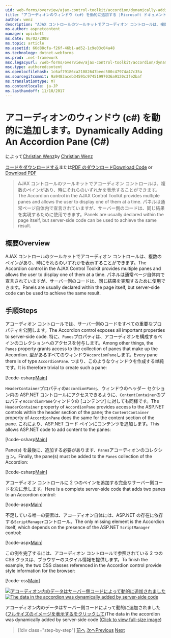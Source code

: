```yaml
---
uid: web-forms/overview/ajax-control-toolkit/accordion/dynamically-adding-an-accordion-pane-cs
title: "アコーディオンのウィンドウ (c#) を動的に追加する |Microsoft ドキュメント"
author: wenz
description: "AJAX コントロールのツールキットでアコーディオン コントロールは、複数のペインがあり、時にそれらのいずれかを表示することができます。 パネルは通常、w を宣言しています."
ms.author: aspnetcontent
manager: wpickett
ms.date: 06/02/2008
ms.topic: article
ms.assetid: 66d88cfa-f26f-46b1-ad52-1c9e03c04a48
ms.technology: dotnet-webforms
ms.prod: .net-framework
msc.legacyurl: /web-forms/overview/ajax-control-toolkit/accordion/dynamically-adding-an-accordion-pane-cs
msc.type: authoredcontent
ms.openlocfilehash: 1c6af79186ca21082647beec500c47974a47c35a
ms.sourcegitcommit: 9a9483aceb34591c97451997036a9120c3fe2baf
ms.translationtype: MT
ms.contentlocale: ja-JP
ms.lasthandoff: 11/10/2017
---
```

<a name="dynamically-adding-an-accordion-pane-c"></a><span data-ttu-id="52b69-104">アコーディオンのウィンドウ (c#) を動的に追加します。</span><span class="sxs-lookup"><span data-stu-id="52b69-104">Dynamically Adding An Accordion Pane (C#)</span></span>
====================
<span data-ttu-id="52b69-105">によって[Christian Wenz](https://github.com/wenz)</span><span class="sxs-lookup"><span data-stu-id="52b69-105">by [Christian Wenz](https://github.com/wenz)</span></span>

<span data-ttu-id="52b69-106">[コードをダウンロードする](http://download.microsoft.com/download/5/6/d/56d50cef-2011-4c8f-9891-7edc6dc57df9/Accordion2.cs.zip)または[PDF のダウンロード](http://download.microsoft.com/download/6/7/1/6718d452-ff89-4d3f-a90e-c74ec2d636a3/accordion2CS.pdf)</span><span class="sxs-lookup"><span data-stu-id="52b69-106">[Download Code](http://download.microsoft.com/download/5/6/d/56d50cef-2011-4c8f-9891-7edc6dc57df9/Accordion2.cs.zip) or [Download PDF](http://download.microsoft.com/download/6/7/1/6718d452-ff89-4d3f-a90e-c74ec2d636a3/accordion2CS.pdf)</span></span>

> <span data-ttu-id="52b69-107">AJAX コントロールのツールキットでアコーディオン コントロールは、複数のペインがあり、時にそれらのいずれかを表示することができます。</span><span class="sxs-lookup"><span data-stu-id="52b69-107">The Accordion control in the AJAX Control Toolkit provides multiple panes and allows the user to display one of them at a time.</span></span> <span data-ttu-id="52b69-108">パネルは通常ページ自体内で宣言されていますが、サーバー側のコードは、同じ結果を実現するために使用できます。</span><span class="sxs-lookup"><span data-stu-id="52b69-108">Panels are usually declared within the page itself, but server-side code can be used to achieve the same result.</span></span>


## <a name="overview"></a><span data-ttu-id="52b69-109">概要</span><span class="sxs-lookup"><span data-stu-id="52b69-109">Overview</span></span>

<span data-ttu-id="52b69-110">AJAX コントロールのツールキットでアコーディオン コントロールは、複数のペインがあり、時にそれらのいずれかを表示することができます。</span><span class="sxs-lookup"><span data-stu-id="52b69-110">The Accordion control in the AJAX Control Toolkit provides multiple panes and allows the user to display one of them at a time.</span></span> <span data-ttu-id="52b69-111">パネルは通常ページ自体内で宣言されていますが、サーバー側のコードは、同じ結果を実現するために使用できます。</span><span class="sxs-lookup"><span data-stu-id="52b69-111">Panels are usually declared within the page itself, but server-side code can be used to achieve the same result.</span></span>

## <a name="steps"></a><span data-ttu-id="52b69-112">手順</span><span class="sxs-lookup"><span data-stu-id="52b69-112">Steps</span></span>

<span data-ttu-id="52b69-113">アコーディオン コントロールでは、サーバー側のコードをすべての重要なプロパティを公開します。</span><span class="sxs-lookup"><span data-stu-id="52b69-113">The Accordion control exposes all important properties to server-side code.</span></span> <span data-ttu-id="52b69-114">特に、`Panes`プロパティは、アコーディオンを構成するペインのコレクションへのアクセスを付与します。</span><span class="sxs-lookup"><span data-stu-id="52b69-114">Among other things, the `Panes` property grants access to the collection of panes that make up the Accordion.</span></span> <span data-ttu-id="52b69-115">型があるすべてのウィンドウ`AccordionPane`します。</span><span class="sxs-lookup"><span data-stu-id="52b69-115">Every pane there is of type `AccordionPane`.</span></span> <span data-ttu-id="52b69-116">つまり、このようなウィンドウを作成する単純です。</span><span class="sxs-lookup"><span data-stu-id="52b69-116">It is therefore trivial to create such a pane:</span></span>

[!code-csharp[Main](dynamically-adding-an-accordion-pane-cs/samples/sample1.cs)]

<span data-ttu-id="52b69-117">`HeaderContainer`プロパティの`AccordionPane`;、ウィンドウのヘッダー セクション内の ASP.NET コントロールにアクセスできるように、`ContentContainer`のプロパティ`AccordionPane`ウィンドウの [コンテンツ] に対しても同様です。</span><span class="sxs-lookup"><span data-stu-id="52b69-117">The `HeaderContainer` property of `AccordionPane` provides access to the ASP.NET controls within the header section of the pane; the `ContentContainer` property of `AccordionPane` does the same for the content section of the pane.</span></span> <span data-ttu-id="52b69-118">これにより、ASP.NET コード ペインにコンテンツを追加します。</span><span class="sxs-lookup"><span data-stu-id="52b69-118">This allows ASP.NET code to add content to the panes:</span></span>

[!code-csharp[Main](dynamically-adding-an-accordion-pane-cs/samples/sample2.cs)]

<span data-ttu-id="52b69-119">Pane(s) を最後に、追加する必要があります、`Panes`アコーディオンのコレクション。</span><span class="sxs-lookup"><span data-stu-id="52b69-119">Finally, the pane(s) must be added to the `Panes` collection of the Accordion:</span></span>

[!code-csharp[Main](dynamically-adding-an-accordion-pane-cs/samples/sample3.cs)]

<span data-ttu-id="52b69-120">アコーディオン コントロールに 2 つのペインを追加する完全なサーバー側コードを次に示します。</span><span class="sxs-lookup"><span data-stu-id="52b69-120">Here is a complete server-side code that adds two panes to an Accordion control:</span></span>

[!code-aspx[Main](dynamically-adding-an-accordion-pane-cs/samples/sample4.aspx)]

<span data-ttu-id="52b69-121">不足している唯一の要素は、アコーディオン自体には、ASP.NET の存在に依存する`ScriptManager`コントロール。</span><span class="sxs-lookup"><span data-stu-id="52b69-121">The only missing element is the Accordion itself, which depends on the presence of the ASP.NET `ScriptManager` control:</span></span>

[!code-aspx[Main](dynamically-adding-an-accordion-pane-cs/samples/sample5.aspx)]

<span data-ttu-id="52b69-122">この例を完了するには、アコーディオン コントロールで参照されている 2 つの CSS クラスは、ブラウザーのスタイル情報を提供します。</span><span class="sxs-lookup"><span data-stu-id="52b69-122">To finish the example, the two CSS classes referenced in the Accordion control provide style information for the browser:</span></span>

[!code-css[Main](dynamically-adding-an-accordion-pane-cs/samples/sample6.css)]


<span data-ttu-id="52b69-123">[![アコーディオン内のデータはサーバー側コードによって動的に追加されました](dynamically-adding-an-accordion-pane-cs/_static/image2.png)](dynamically-adding-an-accordion-pane-cs/_static/image1.png)</span><span class="sxs-lookup"><span data-stu-id="52b69-123">[![The data in the accordion was dynamically added by server-side code](dynamically-adding-an-accordion-pane-cs/_static/image2.png)](dynamically-adding-an-accordion-pane-cs/_static/image1.png)</span></span>

<span data-ttu-id="52b69-124">アコーディオン内のデータはサーバー側コードによって動的に追加されました ([フルサイズのイメージを表示するをクリックして](dynamically-adding-an-accordion-pane-cs/_static/image3.png))</span><span class="sxs-lookup"><span data-stu-id="52b69-124">The data in the accordion was dynamically added by server-side code ([Click to view full-size image](dynamically-adding-an-accordion-pane-cs/_static/image3.png))</span></span>

>[!div class="step-by-step"]
<span data-ttu-id="52b69-125">[前へ](databinding-to-an-accordion-cs.md)
[次へ](databinding-to-an-accordion-vb.md)</span><span class="sxs-lookup"><span data-stu-id="52b69-125">[Previous](databinding-to-an-accordion-cs.md)
[Next](databinding-to-an-accordion-vb.md)</span></span>
